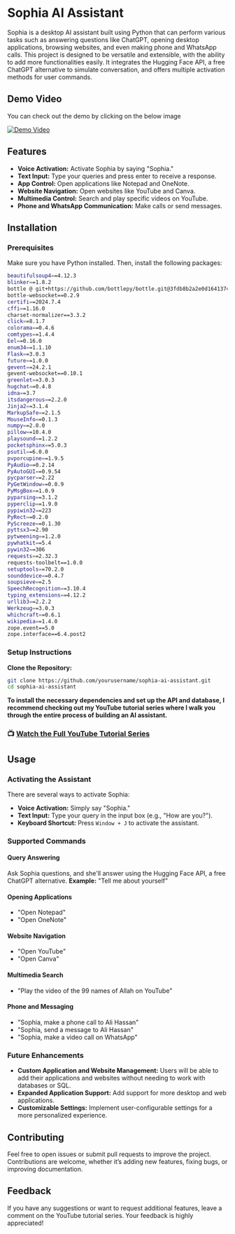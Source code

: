 # Sophia AI Assistant
Sophia is a desktop AI assistant built using Python that can perform various tasks such as answering questions like ChatGPT, opening desktop applications, browsing websites, and even making phone and WhatsApp calls. This project is designed to be versatile and extensible, with the ability to add more functionalities easily. It integrates the Hugging Face API, a free ChatGPT alternative to simulate conversation, and offers multiple activation methods for user commands.

## Demo Video
You can check out the demo by clicking on the below image

[![Demo Video](https://github.com/user-attachments/assets/b54a65c4-1deb-40e1-b957-772285d14c54)](https://youtu.be/dgCYDETwjcs)


## Features

* **Voice Activation:** Activate Sophia by saying "Sophia."
* **Text Input:** Type your queries and press enter to receive a response.
* **App Control:** Open applications like Notepad and OneNote.
* **Website Navigation:** Open websites like YouTube and Canva.
* **Multimedia Control:** Search and play specific videos on YouTube.
* **Phone and WhatsApp Communication:** Make calls or send messages.

## Installation

### Prerequisites
Make sure you have Python installed. Then, install the following packages:

```bash
beautifulsoup4==4.12.3
blinker==1.8.2
bottle @ git+https://github.com/bottlepy/bottle.git@3fdb8b2a2e0d1641374b53ef2b051fe7f54508b5
bottle-websocket==0.2.9
certifi==2024.7.4
cffi==1.16.0
charset-normalizer==3.3.2
click==8.1.7
colorama==0.4.6
comtypes==1.4.4
Eel==0.16.0
enum34==1.1.10
Flask==3.0.3
future==1.0.0
gevent==24.2.1
gevent-websocket==0.10.1
greenlet==3.0.3
hugchat==0.4.8
idna==3.7
itsdangerous==2.2.0
Jinja2==3.1.4
MarkupSafe==2.1.5
MouseInfo==0.1.3
numpy==2.0.0
pillow==10.4.0
playsound==1.2.2
pocketsphinx==5.0.3
psutil==6.0.0
pvporcupine==1.9.5
PyAudio==0.2.14
PyAutoGUI==0.9.54
pycparser==2.22
PyGetWindow==0.0.9
PyMsgBox==1.0.9
pyparsing==3.1.2
pyperclip==1.9.0
pypiwin32==223
PyRect==0.2.0
PyScreeze==0.1.30
pyttsx3==2.90
pytweening==1.2.0
pywhatkit==5.4
pywin32==306
requests==2.32.3
requests-toolbelt==1.0.0
setuptools==70.2.0
sounddevice==0.4.7
soupsieve==2.5
SpeechRecognition==3.10.4
typing_extensions==4.12.2
urllib3==2.2.2
Werkzeug==3.0.3
whichcraft==0.6.1
wikipedia==1.4.0
zope.event==5.0
zope.interface==6.4.post2
```

### Setup Instructions

**Clone the Repository:**
   ```bash
   git clone https://github.com/yourusername/sophia-ai-assistant.git
   cd sophia-ai-assistant
```
__To install the necessary dependencies and set up the API and database, I recommend checking out my YouTube tutorial series where I walk you through the entire process of building an AI assistant.__

### 📺 [Watch the Full YouTube Tutorial Series](https://www.youtube.com/playlist?list=PLoGk-8pBKSRVWvGN372yBzrF15tSv22KY)

## Usage

### Activating the Assistant
There are several ways to activate Sophia:

- **Voice Activation:** Simply say "Sophia."
- **Text Input:** Type your query in the input box (e.g., "How are you?").
- **Keyboard Shortcut:** Press `Window + J` to activate the assistant.

### Supported Commands

#### Query Answering
Ask Sophia questions, and she'll answer using the Hugging Face API, a free ChatGPT alternative.
**Example:** "Tell me about yourself"

#### Opening Applications
- "Open Notepad"
- "Open OneNote"

#### Website Navigation
- "Open YouTube"
- "Open Canva"

#### Multimedia Search
- "Play the video of the 99 names of Allah on YouTube"

#### Phone and Messaging
- "Sophia, make a phone call to Ali Hassan"
- "Sophia, send a message to Ali Hassan"
- "Sophia, make a video call on WhatsApp"

### Future Enhancements
- **Custom Application and Website Management:** Users will be able to add their applications and websites without needing to work with databases or SQL.
- **Expanded Application Support:** Add support for more desktop and web applications.
- **Customizable Settings:** Implement user-configurable settings for a more personalized experience.

## Contributing
Feel free to open issues or submit pull requests to improve the project. Contributions are welcome, whether it’s adding new features, fixing bugs, or improving documentation.

## Feedback
If you have any suggestions or want to request additional features, leave a comment on the YouTube tutorial series. Your feedback is highly appreciated!
